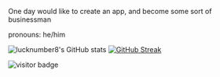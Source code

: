 One day would like to create an app, and become some sort of businessman

pronouns: he/him



![lucknumber8's GitHub stats](https://github-readme-stats.vercel.app/api?username=lucknumber8&show_icons=true&theme=dark)
[![GitHub Streak](https://github-readme-streak-stats.herokuapp.com/?user=lucknumber8&theme=dark)](https://git.io/streak-stats)



![visitor badge](https://visitor-badge.glitch.me/badge?page_id=lucknumber8.lucknumber8)


